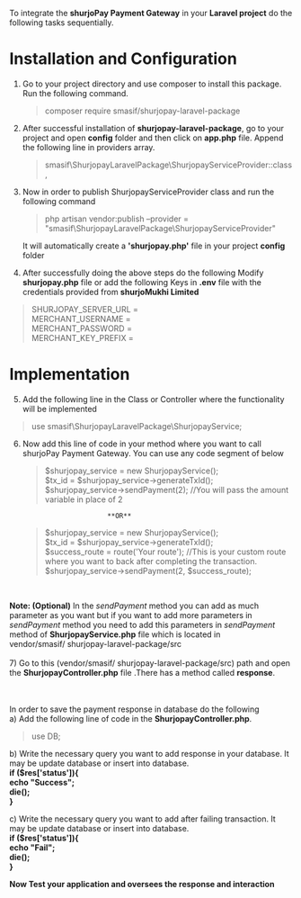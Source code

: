 To integrate the <b>shurjoPay Payment Gateway</b> in your <b>Laravel project</b> do the following tasks sequentially.
# Installation and Configuration
1) Go to your project directory and use composer to install this package. Run the following command.
	>composer require smasif/shurjopay-laravel-package
2) After successful installation of <b>shurjopay-laravel-package</b>, go to your project and open **config** folder and then click on **app.php** file.
Append the following line in providers array. <br>
    >smasif\ShurjopayLaravelPackage\ShurjopayServiceProvider::class,
	
3) Now in order to publish ShurjopayServiceProvider class and run the following command<br>
     >php artisan vendor:publish –provider = "smasif\ShurjopayLaravelPackage\ShurjopayServiceProvider"
 
   It will automatically create a **'shurjopay.php'** file in your project **config** folder

4) After successfully doing the above steps do the following
Modify **shurjopay.php** file or add the following Keys in **.env** file with the credentials provided from **shurjoMukhi Limited**
  >SHURJOPAY_SERVER_URL = <br>
  >MERCHANT_USERNAME = <br>
  >MERCHANT_PASSWORD = <br>
  >MERCHANT_KEY_PREFIX = <br>




# Implementation

5) Add the following line in the Class or Controller where the functionality will be implemented 
  >use smasif\ShurjopayLaravelPackage\ShurjopayService;

6) Now add this line of code in your method where you want to call shurjoPay Payment Gateway. You can use any code segment of below <br>
    >$shurjopay_service = new ShurjopayService();<br>
    >$tx_id = $shurjopay_service->generateTxId();<br>
    >$shurjopay_service->sendPayment(2); //You will pass the amount variable in place of 2<br>
    
                            **OR**
                            
    >$shurjopay_service = new ShurjopayService();<br>
    >$tx_id = $shurjopay_service->generateTxId();<br>
    >$success_route = route('Your route'); //This is your custom route where you want to back after completing the transaction.<br>
    >$shurjopay_service->sendPayment(2, $success_route); <br>

<br>


**Note: (Optional)**
In the <i>sendPayment</i> method you can add as much parameter as you want but if you want to add more parameters in <i>sendPayment</i> method you need to add this parameters in <i>sendPayment</i> method of **ShurjopayService.php** file which is located in <br>
        vendor/smasif/ shurjopay-laravel-package/src 
<br>
<br>
7) Go to this (vendor/smasif/ shurjopay-laravel-package/src) path and open the **ShurjopayController.php** file .There has a method called **response**.

<br><br>
In order to save the payment response in database do the following<br>
a)	Add the following line of code in the **ShurjopayController.php**. <br>
>use DB;<br>

b) Write the necessary query you want to add response in your database. It may be update database or insert into database.<br>
        **if ($res['status']){<br>
        echo "Success";<br>
        die();<br>
        }** <br>

c) Write the necessary query you want to add after failing transaction. It may be update database or insert into database.<br>
        **if ($res['status']){<br>
            echo "Fail";<br>
            die();<br>
        }**


**Now Test your application and oversees the response and interaction**


